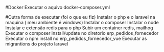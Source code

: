 #Docker
Executar o aquivo docker-composer.yml

#Outra forma de executar (foi o que eu fiz)
Instalar o php e o laravel na maquina ( meu ambiente é windows)
Instalar o composer
Instalar o node
Instalar e extensão redis para o php
Subir um container redis, mailhog
Executar o composer install/update no diretorio erp_pedidos_fornecedor
Executar o npm install no erp_pedidos_fornecedor_vue
Executar as migrantions do projeto laravel

